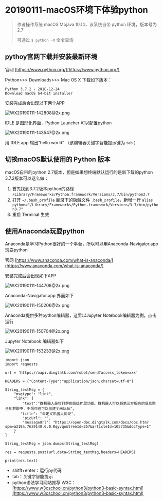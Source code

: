 # 20190111-macOS环境下体验python #
 
> 作者操作系统 macOS Mojava 10.14，该系统自带 python 环境，版本号为 2.7
>
> 可通过 `$ python -V` 命令查询

## pythoy官网下载并安装最新环境 ##

官网 [https://www.python.org/](https://www.python.org/) 

Python>>>  Downloads>>>  Mac OS X 下载如下版本：

	Python 3.7.2 - 2018-12-24
	Download macOS 64-bit installer

安装完成后会出现以下两个APP

![WX20190111-142808@2x.png](https://upload-images.jianshu.io/upload_images/1490226-1c0eaed9d5e56b4a.png?imageMogr2/auto-orient/strip%7CimageView2/2/w/1240)

IDLE 是图形化界面，Python Launcher 可以配置python

![WX20190111-143547@2x.png](https://upload-images.jianshu.io/upload_images/1490226-987639e80aa08708.png?imageMogr2/auto-orient/strip%7CimageView2/2/w/1240)

用 IDLE.app 输出“hello world” （该编辑器关键字智能提示键为 `tab` ）

## 切换macOS默认使用的 Python 版本 ##

macOS自带的python 2.7版本，但是如果想终端默认运行的是新下载的python 3.7.2版本可以这么做：

1. 首先找到3.7.2版本python的路径  `/Library/Frameworks/Python.framework/Versions/3.7/bin/python3.7`
2. 打开 `~/.bash_profile` 目录下的隐藏文件 `.bash_profile`，新增一行 `alias python="/Library/Frameworks/Python.framework/Versions/3.7/bin/python3.7"`
3. 重启 Terminal 生效


## 使用Anaconda玩耍python ##

Anaconda是学习Python很好的一个平台，所以可以用Anaconda-Navigator.app玩耍python

官网 [https://www.anaconda.com/what-is-anaconda/](https://www.anaconda.com/what-is-anaconda/)

安装完成后会出现如下APP

![WX20190111-144708@2x.png](https://upload-images.jianshu.io/upload_images/1490226-77432a2c35b292b7.png?imageMogr2/auto-orient/strip%7CimageView2/2/w/1240)

Anaconda-Navigator.app 界面如下

![WX20190111-150206@2x.png](https://upload-images.jianshu.io/upload_images/1490226-718a2620ca5d9408.png?imageMogr2/auto-orient/strip%7CimageView2/2/w/1240)

Anaconda提供多种python编辑器，这里以Jupyter Notebook编辑器为例，点击运行

![WX20190111-150704@2x.png](https://upload-images.jianshu.io/upload_images/1490226-fae5c77d01aa03fd.png?imageMogr2/auto-orient/strip%7CimageView2/2/w/1240)

Jupyter Notebook 编辑器如下

![WX20190111-153233@2x.png](https://upload-images.jianshu.io/upload_images/1490226-66a3da4ddb0c7f6c.png?imageMogr2/auto-orient/strip%7CimageView2/2/w/1240)

```
import json
import requests

url = 'https://oapi.dingtalk.com/robot/send?access_token=xxx'

HEADERS = {"Content-Type":"application/json;charset=utf-8"}

String_textMsg = {
    "msgtype": "link", 
    "link": {
        "text":"群机器人是钉钉群的高级扩展功能。群机器人可以将第三方服务的信息聚合到群聊中，不信你也可以创建个来玩玩", 
       "title": "自定义机器人协议", 
        "picUrl": "", 
        "messageUrl": "https://open-doc.dingtalk.com/docs/doc.htm?spm=a219a.7629140.0.0.Rqyvqo&treeId=257&articleId=105735&docType=1"
    }
}
                  
String_textMsg = json.dumps(String_textMsg)

res = requests.post(url,data=String_textMsg,headers=HEADERS)

print(res.text)
```

- shitft+enter：运行py代码
- tab：关键字智能提示
- python语法学习网站推荐 W3C：[https://www.w3cschool.cn/python3/python3-basic-syntax.html](https://www.w3cschool.cn/python3/python3-basic-syntax.html)




